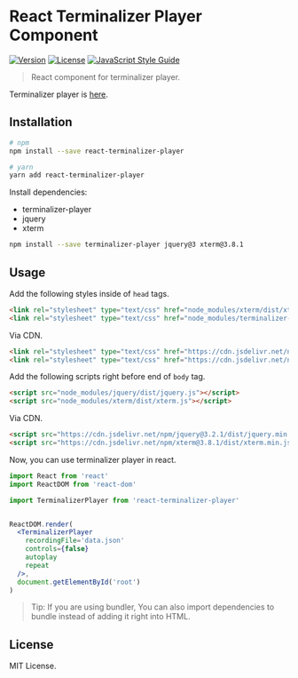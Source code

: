 # React Terminalizer Player Component
[![Version](https://img.shields.io/npm/v/react-terminalizer-player)](https://npmjs.com/package/react-terminalizer-player)
[![License](https://img.shields.io/github/license/Xvezda/react-terminalizer-player)](LICENSE)
[![JavaScript Style Guide](https://img.shields.io/badge/code_style-standard-brightgreen.svg)](https://standardjs.com)


> React component for terminalizer player.

Terminalizer player is [here](https://github.com/faressoft/terminalizer-player).

## Installation
```sh
# npm
npm install --save react-terminalizer-player

# yarn
yarn add react-terminalizer-player
```

Install dependencies:
 - terminalizer-player
 - jquery
 - xterm
```sh
npm install --save terminalizer-player jquery@3 xterm@3.8.1
```

## Usage

Add the following styles inside of `head` tags.
```html
<link rel="stylesheet" type="text/css" href="node_modules/xterm/dist/xterm.css">
<link rel="stylesheet" type="text/css" href="node_modules/terminalizer-player/dist/css/terminalizer.css">
```

Via CDN.
```html
<link rel="stylesheet" type="text/css" href="https://cdn.jsdelivr.net/npm/xterm@3.8.1/dist/xterm.min.css">
<link rel="stylesheet" type="text/css" href="https://cdn.jsdelivr.net/npm/terminalizer-player@0.4.1/dist/css/terminalizer.min.css">
```

Add the following scripts right before end of `body` tag.
```html
<script src="node_modules/jquery/dist/jquery.js"></script>
<script src="node_modules/xterm/dist/xterm.js"></script>
```

Via CDN.
```html
<script src="https://cdn.jsdelivr.net/npm/jquery@3.2.1/dist/jquery.min.js"></script>
<script src="https://cdn.jsdelivr.net/npm/xterm@3.8.1/dist/xterm.min.js"></script>
```

Now, you can use terminalizer player in react.

```jsx
import React from 'react'
import ReactDOM from 'react-dom'

import TerminalizerPlayer from 'react-terminalizer-player'


ReactDOM.render(
  <TerminalizerPlayer
    recordingFile='data.json'
    controls={false}
    autoplay
    repeat
  />,
  document.getElementById('root')
)
```

> Tip: If you are using bundler, You can also import dependencies to bundle instead of adding it right into HTML.

## License

MIT License.
